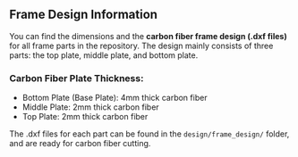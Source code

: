 ## Frame Design Information
You can find the dimensions and the **carbon fiber frame design (.dxf files)** for all frame parts in the repository. The design mainly consists of three parts: the top plate, middle plate, and bottom plate.

### Carbon Fiber Plate Thickness:
- Bottom Plate (Base Plate): 4mm thick carbon fiber
- Middle Plate: 2mm thick carbon fiber
- Top Plate: 2mm thick carbon fiber

The .dxf files for each part can be found in the `design/frame_design/` folder, and are ready for carbon fiber cutting.